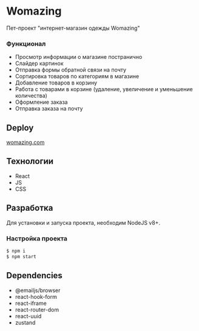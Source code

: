 # Womazing
Пет-проект "интернет-магазин одежды Womazing"

### Функционал
- Просмотр информации о магазине постранично
- Слайдер картинок
- Отправка формы обратной связи на почту
- Сортировка товаров по категориям в магазине
- Добавление товаров в корзину
- Работа с товарами в корзине (удаление, увеличение и уменьшение количества)
- Оформление заказа
- Отправка заказа на почту



## Deploy
<a href="https://womazing-eight.vercel.app/">womazing.com</a>

## Технологии
- React
- JS
- CSS

## Разработка
Для установки и запуска проекта, необходим NodeJS v8+.

### Настройка проекта
```sh
$ npm i
$ npm start
```
## Dependencies
- @emailjs/browser
- react-hook-form
- react-iframe
- react-router-dom
- react-uuid
- zustand
